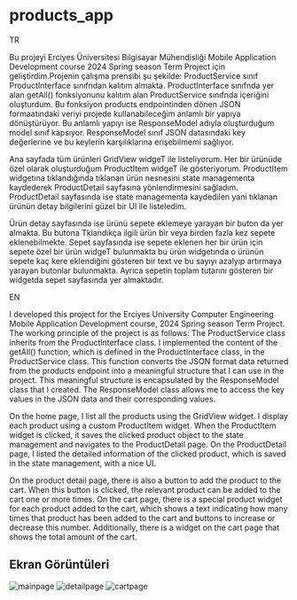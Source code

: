 # products_app
TR

Bu projeyi Erciyes Üniversitesi Bilgisayar Mühendisliği Mobile Application Development course 2024 Spring season Term Project için geliştirdim.Projenin çalışma prensibi şu şekilde: ProductService sınıf ProductInterface sınıfndan kalıtım almakta. ProductInterface sınıfnda
yer alan getAll() fonksiyonunu kalıtım alan ProductService sınıfnda içeriğini oluşturdum. Bu fonksiyon products endpointinden dönen JSON formaatındaki veriyi projede kullanabileceğim anlamlı bir yapıya dönüştürüyor. Bu anlamlı yapıyı ise ResponseModel adıyla oluşturduğum
model sınıf kapsıyor. ResponseModel sınıf JSON datasındaki key değerlerine ve bu keylerin karşılıklarına erişebilmemi sağlıyor.

Ana sayfada tüm ürünleri GridView widgeT ile listeliyorum. Her bir ürünüde özel olarak oluşturduğum ProductItem widgeT ile gösteriyorum. ProductItem widgetına tıklandığında tıklanan ürün nesnesini state managementa kaydederek ProductDetail sayfasına yönlendirmesini sağladım. ProductDetail sayfasında ise state managementa kaydedilen yani tıklanan ürünün detay bilgilerini güzel bir UI ile listeledim.

Ürün detay sayfasında ise ürünü sepete eklemeye yarayan bir buton da yer almakta. Bu butona Tklandıkça ilgili ürün bir veya birden fazla kez sepete eklenebilmekte. Sepet sayfasında ise sepete eklenen her bir ürün için sepete özel bir ürün widgeT bulunmakta bu ürün widgetında o ürünün sepete kaç kere eklendiğini gösteren bir text ve bu sayıyı azalyıp artırmaya yarayan butonlar bulunmakta. Ayrıca sepetin toplam tutarını gösteren bir widgetda sepet sayfasında yer almaktadır.

EN

I developed this project for the Erciyes University Computer Engineering Mobile Application Development course, 2024 Spring season Term Project. The working principle of the project is as follows: The ProductService class inherits from the ProductInterface class. I implemented the content of the getAll() function, which is defined in the ProductInterface class, in the ProductService class. This function converts the JSON format data returned from the products endpoint into a meaningful structure that I can use in the project. This meaningful structure is encapsulated by the ResponseModel class that I created. The ResponseModel class allows me to access the key values in the JSON data and their corresponding values.

On the home page, I list all the products using the GridView widget. I display each product using a custom ProductItem widget. When the ProductItem widget is clicked, it saves the clicked product object to the state management and navigates to the ProductDetail page. On the ProductDetail page, I listed the detailed information of the clicked product, which is saved in the state management, with a nice UI.

On the product detail page, there is also a button to add the product to the cart. When this button is clicked, the relevant product can be added to the cart one or more times. On the cart page, there is a special product widget for each product added to the cart, which shows a text indicating how many times that product has been added to the cart and buttons to increase or decrease this number. Additionally, there is a widget on the cart page that shows the total amount of the cart.
## Ekran Görüntüleri 
![mainpage](https://github.com/haticekrts/products_app/assets/86536028/4e0b6fc3-8f09-4c5b-9a07-bfad8b5099d5)
![detailpage](https://github.com/haticekrts/products_app/assets/86536028/5638a6cd-dbcc-40e2-87bb-0bd7fdd6c4a7)
![cartpage](https://github.com/haticekrts/products_app/assets/86536028/d8c219aa-3588-43dc-947c-3c0660b49574)
